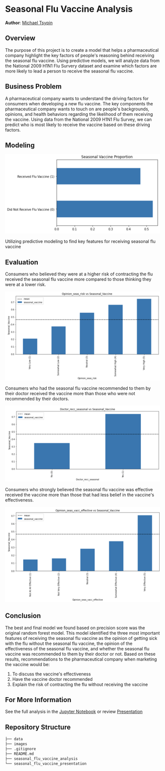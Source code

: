 # Seasonal Flu Vaccine Analysis

**Author**: [Michael Tsypin](email:mtsypin9@yahoo.com)

## Overview

The purpose of this project is to create a model that helps a pharmaceutical company highlight the key factors of people's reasoning behind receiving the seasonal flu vaccine. Using predictive models, we will analyze data from the National 2009 H1N1 Flu Survery dataset and examine which factors are more likely to lead a person to receive the seasonal flu vaccine.

## Business Problem

A pharmaceutical company wants to understand the driving factors for consumers when developing a new flu vaccine. The key components the pharmaceutical company wants to touch on are people's backgrounds, opinions, and health behaviors regarding the likelihood of them receiving the vaccine. Using data from the National 2009 H1N1 Flu Survey, we can predict who is most likely to receive the vaccine based on these driving factors.

## Modeling

![seasonal vaccine proportion](images/seasonal_vaccine_proportion.png)

Utilizing predictive modeling to find key features for receiving seasonal flu vaccine

## Evaluation

Consumers who believed they were at a higher risk of contracting the flu received the seasonal flu vaccine more compared to those thinking they were at a lower risk.

![opinion seas risk](images/opinion_seas_risk.png)

Consumers who had the seasonal flu vaccine recommended to them by their doctor received the vaccine more than those who were not recommended by their doctors.

![doctor recc seasonal](images/doctor_recc_seasonal.png)

Consumers who strongly believed the seasonal flu vaccine was effective received the vaccine more than those that had less belief in the vaccine's effectiveness.

![opinion seas vacc effective](images/opinion_seas_vacc_effective.png)

## Conclusion

The best and final model we found based on precision score was the original random forest model. This model identified the three most important features of receiving the seasonal flu vaccine as the opinion of getting sick with the flu without the seasonal flu vaccine, the opinion of the effectiveness of the seasonal flu vaccine, and whether the seasonal flu vaccine was recommended to them by their doctor or not. Based on these results, recommendations to the pharmaceutical company when marketing the vaccine would be:

1. To discuss the vaccine's effectiveness
2. Have the vaccine doctor recommended
3. Explain the risk of contracting the flu without receiving the vaccine
## For More Information

See the full analysis in the [Jupyter Notebook](seasonal_flu_vaccine_analysis.ipynb) or review [Presentation](seasonal_flu_vaccine_presentation.pdf)

## Repository Structure

```
├── data
├── images
├── .gitignore
├── README.md
├── seasonal_flu_vaccine_analysis
└── seasonal_flu_vaccine_presentation
```
